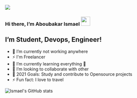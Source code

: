 ![](https://www.kamarupa.co.id/images/uploads/blogs/subs-banner.jpg)

### Hi there, I’m Aboubakar Ismael <img src="https://raw.githubusercontent.com/MartinHeinz/MartinHeinz/master/wave.gif" width="30px">
## I’m Student, Devops, Engineer!
- 🔭 I’m currently not working anywhere
- ⚡ I'm Freelancer
- 🌱 I’m currently learning everything 🤣
- 👯 I’m looking to collaborate with other
- 🥅 2021 Goals: Study and contribute to Opensource projects
- ⚡ Fun fact: I love to travel


![Ismael's GitHub stats](https://github-readme-stats.vercel.app/api?username=aboubakarismael16&theme=react&show_icons=true)
